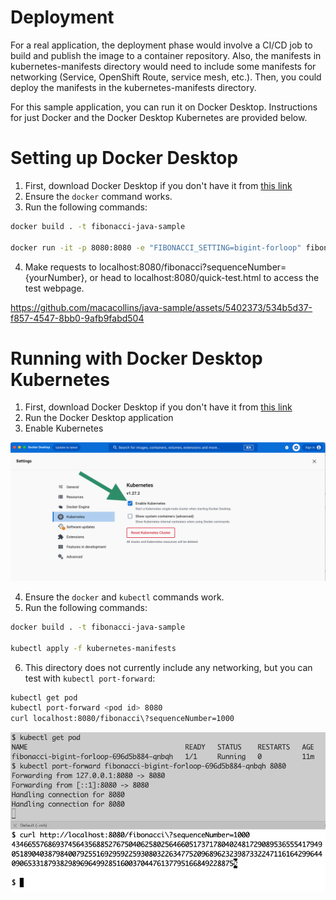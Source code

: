 # Deployment

For a real application, the deployment phase would involve a CI/CD job to build and publish the image to a container repository. Also, the manifests in kubernetes-manifests directory would need to include some manifests for networking (Service, OpenShift Route, service mesh, etc.). Then, you could deploy the manifests in the kubernetes-manifests directory.

For this sample application, you can run it on Docker Desktop. Instructions for just Docker and the Docker Desktop Kubernetes are provided below.

# Setting up Docker Desktop

1. First, download Docker Desktop if you don't have it from [this link](https://www.docker.com/products/docker-desktop/) 
2. Ensure the `docker` command works.
3. Run the following commands:

```bash
docker build . -t fibonacci-java-sample

docker run -it -p 8080:8080 -e "FIBONACCI_SETTING=bigint-forloop" fibonacci-java-sample
```

4. Make requests to localhost:8080/fibonacci?sequenceNumber={yourNumber}, or head to localhost:8080/quick-test.html to access the test webpage.

https://github.com/macacollins/java-sample/assets/5402373/534b5d37-f857-4547-8bb0-9afb9fabd504

# Running with Docker Desktop Kubernetes

1. First, download Docker Desktop if you don't have it from [this link](https://www.docker.com/products/docker-desktop/) 
2. Run the Docker Desktop application
3. Enable Kubernetes

![Image showing that you need to check the Enable Kubernetes box in Docker](images/enable-kubernetes.png)

4. Ensure the `docker` and `kubectl` commands work. 
5. Run the following commands:

```bash
docker build . -t fibonacci-java-sample

kubectl apply -f kubernetes-manifests
```

6. This directory does not currently include any networking, but you can test with `kubectl port-forward`: 

```bash
kubectl get pod
kubectl port-forward <pod id> 8080
curl localhost:8080/fibonacci\?sequenceNumber=1000
```

![image showing the port forwarding running](images/port-forwarding.png)
